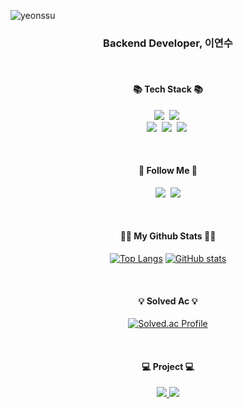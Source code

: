 ![yeonssu](https://capsule-render.vercel.app/api?type=waving&height=200&text=yeonssu&fontAlign=80&fontAlignY=40&color=gradient)


<h3 align="center">Backend Developer, 이연수</h3>
<br>
<h4 align="center">📚 Tech Stack 📚</h4>
<p align="center">
  <img src="https://img.shields.io/badge/Java-007396?style=flat-square&logo=Java&logoColor=white"/></a>&nbsp
  <img src="https://img.shields.io/badge/Python-3766AB?style=flat-square&logo=Python&logoColor=white"/></a>&nbsp 
  <br>
  <img src="https://img.shields.io/badge/Spring-6DB33F?style=flat-square&logo=Spring&logoColor=white"/></a>&nbsp
  <img src="https://img.shields.io/badge/SpringBoot-6DB33F?style=flat-square&logo=SpringBoot&logoColor=white"/></a>&nbsp 
  <img src="https://img.shields.io/badge/Mysql-E6B91E?style=flat-square&logo=MySql&logoColor=white"/></a>&nbsp 
</p>
<br>
<h4 align="center">🌈 Follow Me 🌈</h4>
<p align="center">
  <a href="https://closed-ostrich-ac1.notion.site/Yeon-s-blog-dd07e49f460149d3a1fe7c5fb0b82b03?pvs=4"><img src="https://img.shields.io/badge/Tech%20Blog-11B48A?style=flat-square&logo=Vimeo&logoColor=white&link=https://velog.io/@hyeinisfree"/></a>&nbsp
  <a href="mailto:dustn7197@naver.com"><img src="https://img.shields.io/badge/Email-d14836?style=flat-square&logo=Gmail&logoColor=white&link=dustn7197@naver.com"/></a>
</p>
<br>
<h4 align="center">👩‍💻 My Github Stats 👩‍💻</h4>
<div align="center">

[![Top Langs](https://github-readme-stats.vercel.app/api/top-langs/?username=yeonssu&layout=compact)](https://github.com/yeonssu/github-readme-stats) [![GitHub stats](https://github-readme-stats.vercel.app/api?username=yeonssu&hide_title=true&show_icons=true&include_all_commits=true&disable_animations=true&theme=vue)](https://github.com/anuraghazra/github-readme-stats)
</div>
</p>
<br>
<h4 align="center">💡 Solved Ac 💡</h4>
<div align="center">

[![Solved.ac Profile](http://mazassumnida.wtf/api/v2/generate_badge?boj=dustn7197)](https://solved.ac/dustn7197/)
</div>
<br>
<h4 align="center">💻 Project 💻</h4>
<div align=center>
	<a href="https://github.com/codestates-seb/seb43_main_027">
    	<img src="https://img.shields.io/badge/INDDYBUDDY-181717?style=for-the-badge&logo=github&logoColor=white">	
  </a>
  <a href="https://github.com/codestates-seb/seb43_pre_035">
    <img src="https://img.shields.io/badge/OWLY-181717?style=for-the-badge&logo=github&logoColor=white">	
  </a>
</div>
